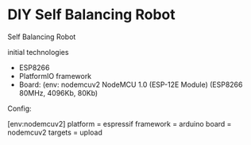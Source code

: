 # DIY Self Balancing Robot

Self Balancing Robot

initial technologies

- ESP8266
- PlatformIO framework 
- Board: (env: nodemcuv2 	NodeMCU 1.0 (ESP-12E Module) (ESP8266 80MHz, 4096Kb, 80Kb)

Config:

[env:nodemcuv2] 
  platform = espressif
  framework = arduino 
  board = nodemcuv2 
  targets = upload


